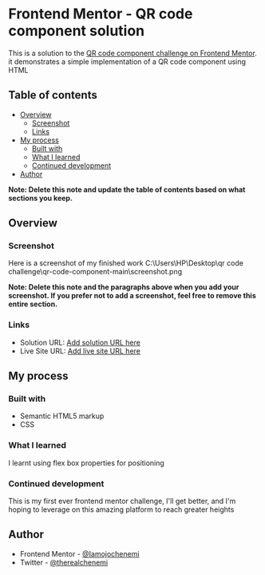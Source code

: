 # Frontend Mentor - QR code component solution

This is a solution to the [QR code component challenge on Frontend Mentor](https://www.frontendmentor.io/challenges/qr-code-component-iux_sIO_H). it demonstrates a simple implementation of a QR code component using HTML

## Table of contents

- [Overview](#overview)
  - [Screenshot](#screenshot)
  - [Links](#links)
- [My process](#my-process)
  - [Built with](#built-with)
  - [What I learned](#what-i-learned)
  - [Continued development](#continued-development)
- [Author](#author)

**Note: Delete this note and update the table of contents based on what sections you keep.**

## Overview

### Screenshot

Here is a screenshot of my finished work
C:\Users\HP\Desktop\qr code challenge\qr-code-component-main\screenshot.png

**Note: Delete this note and the paragraphs above when you add your screenshot. If you prefer not to add a screenshot, feel free to remove this entire section.**

### Links

- Solution URL: [Add solution URL here](https://github.com/Iamojochenemi/qr-code-challenge)
- Live Site URL: [Add live site URL here](https://your-live-site-url.com)

## My process

### Built with

- Semantic HTML5 markup
- CSS

### What I learned

I learnt using flex box properties for positioning

### Continued development

This is my first ever frontend mentor challenge, I'll get better, and I'm hoping to leverage on this amazing platform to reach greater heights

## Author

- Frontend Mentor - [@Iamojochenemi](https://www.frontendmentor.io/profile/Iamojochenemi)
- Twitter - [@therealchenemi](https://www.twitter.com/therealchenemi)
